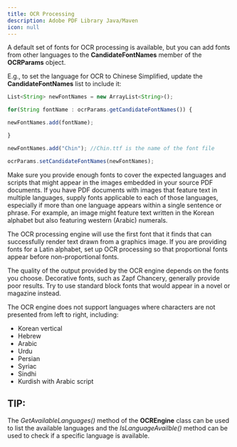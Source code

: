 ```yaml
---
title: OCR Processing
description: Adobe PDF Library Java/Maven
icon: null
---
```


A default set of fonts for OCR processing is available, but you can add fonts from other languages to the **CandidateFontNames** member of the **OCRParams** object.

E.g., to set the language for OCR to Chinese Simplified, update the **CandidateFontNames** list to include it:

```js
List<String> newFontNames = new ArrayList<String>();

for(String fontName : ocrParams.getCandidateFontNames()) {

newFontNames.add(fontName);

}

newFontNames.add("Chin"); //Chin.ttf is the name of the font file

ocrParams.setCandidateFontNames(newFontNames);
```

Make sure you provide enough fonts to cover the expected languages and scripts that might appear in the images embedded in your source PDF documents. If you have PDF documents with images that feature text in multiple languages, supply fonts applicable to each of those languages, especially if more than one language appears within a single sentence or phrase. For example, an image might feature text written in the Korean alphabet but also featuring western (Arabic) numerals.

The OCR processing engine will use the first font that it finds that can successfully render text drawn from a graphics image. If you are providing fonts for a Latin alphabet, set up OCR processing so that proportional fonts appear before non-proportional fonts.

The quality of the output provided by the OCR engine depends on the fonts you choose. Decorative fonts, such as Zapf Chancery, generally provide poor results. Try to use standard block fonts that would appear in a novel or magazine instead.

The OCR engine does not support languages where characters are not presented from left to right, including:

- Korean vertical
- Hebrew
- Arabic
- Urdu
- Persian
- Syriac
- Sindhi
- Kurdish with Arabic script

## TIP:

The _GetAvailableLanguages()_ method of the **OCREngine** class can be used to list the available languages and the _IsLanguageAvailble()_ method can be used to check if a specific language is available.
